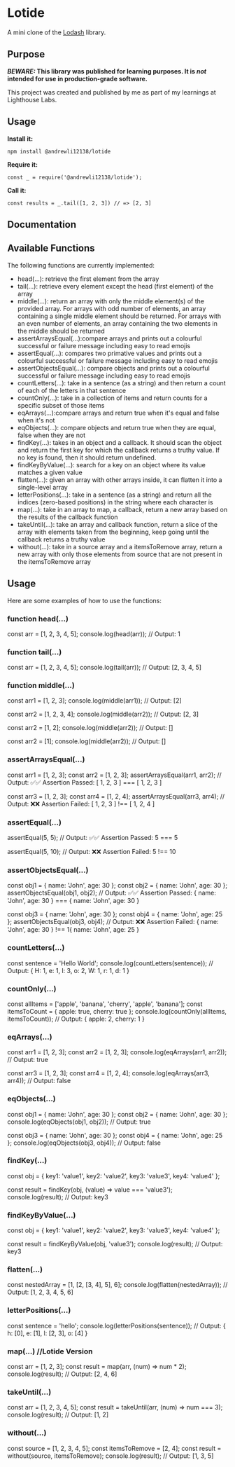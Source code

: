 # Lotide

A mini clone of the [Lodash](https://lodash.com) library.

## Purpose

**_BEWARE:_ This library was published for learning purposes. It is _not_ intended for use in production-grade software.**

This project was created and published by me as part of my learnings at Lighthouse Labs. 

## Usage

**Install it:**

`npm install @andrewli12138/lotide`

**Require it:**

`const _ = require('@andrewli12138/lotide');`

**Call it:**

`const results = _.tail([1, 2, 3]) // => [2, 3]`

## Documentation

## Available Functions
The following functions are currently implemented:

* head(...): retrieve the first element from the array
* tail(...): retrieve every element except the head (first element) of the array
* middle(...): return an array with only the middle element(s) of the provided array. For arrays with odd number of elements, an array containing a single middle element should be returned. For arrays with an even number of elements, an array containing the two elements in the middle should be returned
* assertArraysEqual(...):compare arrays and prints out a colourful successful or failure message including easy to read emojis 
* assertEqual(...): compares two primative values and prints out a colourful successful or failure message including easy to read emojis
* assertObjectsEqual(...): compare objects and prints out a colourful successful or failure message including easy to read emojis 
* countLetters(...): take in a sentence (as a string) and then return a count of each of the letters in that sentence
* countOnly(...): take in a collection of items and return counts for a specific subset of those items
* eqArrays(...):compare arrays and return true when it's equal and false when it's not
* eqObjects(...): compare objects and return true when they are equal, false when they are not
* findKey(...): takes in an object and a callback. It should scan the object and return the first key for which the callback returns a truthy value. If no key is found, then it should return undefined.
* findKeyByValue(...): search for a key on an object where its value matches a given value
* flatten(...): given an array with other arrays inside, it can flatten it into a single-level array
* letterPositions(...): take in a sentence (as a string) and return all the indices (zero-based positions) in the string where each character is
* map(...): take in an array to map, a callback, return a new array based on the results of the callback function
* takeUntil(...): take an array and callback function, return a slice of the array with elements taken from the beginning, keep going until the callback returns a truthy value
* without(...): take in a source array and a itemsToRemove array, return a new array with only those elements from source that are not present in the itemsToRemove array

## Usage

Here are some examples of how to use the functions:

### function head(...)

const arr = [1, 2, 3, 4, 5];
console.log(head(arr)); // Output: 1

### function tail(...)

const arr = [1, 2, 3, 4, 5];
console.log(tail(arr)); // Output: [2, 3, 4, 5]

### function middle(...)

const arr1 = [1, 2, 3];
console.log(middle(arr1)); // Output: [2]

const arr2 = [1, 2, 3, 4];
console.log(middle(arr2)); // Output: [2, 3]

const arr2 = [1, 2];
console.log(middle(arr2)); // Output: []

const arr2 = [1];
console.log(middle(arr2)); // Output: []

### assertArraysEqual(...)

const arr1 = [1, 2, 3];
const arr2 = [1, 2, 3];
assertArraysEqual(arr1, arr2); // Output: ✅✅ Assertion Passed: [ 1, 2, 3 ] === [ 1, 2, 3 ]

const arr3 = [1, 2, 3];
const arr4 = [1, 2, 4];
assertArraysEqual(arr3, arr4); // Output: ❌❌ Assertion Failed: [ 1, 2, 3 ] !== [ 1, 2, 4 ]

### assertEqual(...)

assertEqual(5, 5); // Output: ✅✅ Assertion Passed: 5 === 5

assertEqual(5, 10); // Output: ❌❌ Assertion Failed: 5 !== 10

### assertObjectsEqual(...)

const obj1 = { name: 'John', age: 30 };
const obj2 = { name: 'John', age: 30 };
assertObjectsEqual(obj1, obj2); // Output:  ✅✅ Assertion Passed: { name: 'John', age: 30 } === { name: 'John', age: 30 }

const obj3 = { name: 'John', age: 30 };
const obj4 = { name: 'John', age: 25 };
assertObjectsEqual(obj3, obj4); // Output: ❌❌ Assertion Failed: { name: 'John', age: 30 } !== 1{ name: 'John', age: 25 }

### countLetters(...)

const sentence = 'Hello World';
console.log(countLetters(sentence));
// Output: { H: 1, e: 1, l: 3, o: 2, W: 1, r: 1, d: 1 }

### countOnly(...)
const allItems = ['apple', 'banana', 'cherry', 'apple', 'banana'];
const itemsToCount = { apple: true, cherry: true };
console.log(countOnly(allItems, itemsToCount));
// Output: { apple: 2, cherry: 1 }

### eqArrays(...)
const arr1 = [1, 2, 3];
const arr2 = [1, 2, 3];
console.log(eqArrays(arr1, arr2)); // Output: true

const arr3 = [1, 2, 3];
const arr4 = [1, 2, 4];
console.log(eqArrays(arr3, arr4)); // Output: false

### eqObjects(...)
const obj1 = { name: 'John', age: 30 };
const obj2 = { name: 'John', age: 30 };
console.log(eqObjects(obj1, obj2)); // Output: true

const obj3 = { name: 'John', age: 30 };
const obj4 = { name: 'John', age: 25 };
console.log(eqObjects(obj3, obj4)); // Output: false

### findKey(...)
const obj = {
  key1: 'value1',
  key2: 'value2',
  key3: 'value3',
  key4: 'value4'
};

const result = findKey(obj, (value) => value === 'value3');
console.log(result); // Output: key3

### findKeyByValue(...)

const obj = {
  key1: 'value1',
  key2: 'value2',
  key3: 'value3',
  key4: 'value4'
};

const result = findKeyByValue(obj, 'value3');
console.log(result); // Output: key3

### flatten(...)

const nestedArray = [1, [2, [3, 4], 5], 6];
console.log(flatten(nestedArray)); // Output: [1, 2, 3, 4, 5, 6]

### letterPositions(...)

const sentence = 'hello';
console.log(letterPositions(sentence));
// Output: { h: [0], e: [1], l: [2, 3], o: [4] }

### map(...) //Lotide Version

const arr = [1, 2, 3];
const result = map(arr, (num) => num * 2);
console.log(result); // Output: [2, 4, 6]

### takeUntil(...)

const arr = [1, 2, 3, 4, 5];
const result = takeUntil(arr, (num) => num === 3);
console.log(result); // Output: [1, 2]

### without(...)

const source = [1, 2, 3, 4, 5];
const itemsToRemove = [2, 4];
const result = without(source, itemsToRemove);
console.log(result); // Output: [1, 3, 5]





